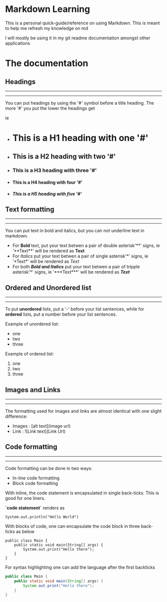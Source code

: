 # **Markdown Learning**
This is a personal quick-guide/reference on using Markdown.
This is meant to help me refresh my knowledge on md

I will mostly be using it in my git readme documentation amongst other applications



# The documentation

## Headings
---
---
You can put headings by using the '#' symbol before a title heading.
The more '#' you put the lower the headings get

ie 
- # This is a H1 heading with one '#'
- ## This is a H2 heading with two '#'
- ### This is a H3 heading with three '#'
- #### This is a H4 heading with four '#'
- ##### This is a H5 heading with five '#'

## Text formatting
---
---
You can put text in bold and italics, but you can not underline text in markdown.

- For **Bold** text, put your text betwen a pair of double asterisk'\*\*' signs, ie '\*\*Text\*\*' will be rendered as **Text**
- For *Italics* put your text betwen a pair of single asterisk'\*' signs, ie '\*Text\*' will be rendered as *Text*
- For both ***Bold and Italics*** put your text betwen a pair of tripple asterisk'\*' signs, ie '\*\*\*Text\*\*\*' will be rendered as ***Text***


## Ordered and Unordered list
---
---
To put **unordered** lists, put a '-' before your list sentences, while for **ordered** lists, put a number before your list sentences.

Example of unordered list:
- one 
- two
- three

Example of ordered list:
1. one
2. two
3. three

## Images and Links
---
---
The formatting used for images and links are almost identical with one slight difference:

- Images : \[alt text](image url)
- Link : \![Link text](Link Url)



## Code formatting
---
---
Code formatting can be done in two ways:
- In-line code formatting
- Block code formatting

With inline, the code statement is encapsulated in single back-ticks. This is good for one liners.

**\`code statement`** renders as 

`System.out.println("Hello World")`



With blocks of code, one can encapsulate the code block in three back-ticks as below

```
public class Main {
    public static void main(String[] args) {
        System.out.print("Hello there");   
    }
}
```

For syntax highlighting one can add the language after the first backticks 

```java
public class Main {
    public static void main(String[] args) {
        System.out.print("Hello there");   
    }
}
```
